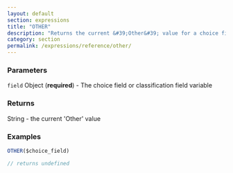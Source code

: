 ```yaml
---
layout: default
section: expressions
title: "OTHER"
description: "Returns the current &#39;Other&#39; value for a choice field or classification field"
category: section
permalink: /expressions/reference/other/
---
```


### Parameters

`field` Object (__required__) - The choice field or classification field variable

### Returns

String - the current 'Other' value

### Examples

```js
OTHER($choice_field)

// returns undefined
```